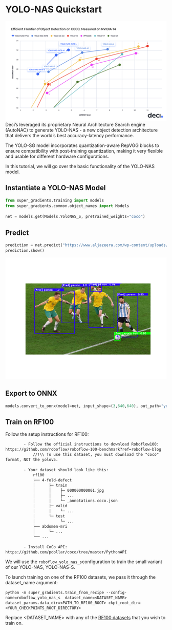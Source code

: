 # YOLO-NAS Quickstart
<div>
<img src="images/yolo_nas_frontier.png" width="750">
</div>
Deci’s leveraged its proprietary Neural Architecture Search engine (AutoNAC) to generate YOLO-NAS - a new object detection architecture that delivers the world’s best accuracy-latency performance. 

The YOLO-SG model incorporates quantization-aware RepVGG blocks to ensure compatibility with post-training quantization, making it very flexible and usable for different hardware configurations.

In this tutorial, we will go over the basic functionality of the YOLO-NAS model. 




## Instantiate a YOLO-NAS Model

```python
from super_gradients.training import models
from super_gradients.common.object_names import Models

net = models.get(Models.YoloNAS_S, pretrained_weights="coco")
```

## Predict
```python
prediction = net.predict("https://www.aljazeera.com/wp-content/uploads/2022/12/2022-12-03T205130Z_851430040_UP1EIC31LXSAZ_RTRMADP_3_SOCCER-WORLDCUP-ARG-AUS-REPORT.jpg?w=770&resize=770%2C436&quality=80")
prediction.show()
```
<div>
<img src="images/yolo_nas_qs_predict.png" width="750">
</div>

## Export to ONNX
```python
models.convert_to_onnx(model=net, input_shape=(3,640,640), out_path="yolo_nas_s.onnx")
```


## Train on RF100


Follow the setup instructions for RF100:
```
        - Follow the official instructions to download Roboflow100: https://github.com/roboflow/roboflow-100-benchmark?ref=roboflow-blog
            //!\\ To use this dataset, you must download the "coco" format, NOT the yolov5.

        - Your dataset should look like this:
            rf100
            ├── 4-fold-defect
            │      ├─ train
            │      │    ├─ 000000000001.jpg
            │      │    ├─ ...
            │      │    └─ _annotations.coco.json
            │      ├─ valid
            │      │    └─ ...
            │      └─ test
            │           └─ ...
            ├── abdomen-mri
            │      └─ ...
            └── ...

        - Install CoCo API: https://github.com/pdollar/coco/tree/master/PythonAPI
```
We will use the ```roboflow_yolo_nas_s```configuration to train the small variant of our YOLO-NAS, YOLO-NAS-S.

To launch training on one of the RF100 datasets, we pass it through the dataset_name argument:
```
python -m super_gradients.train_from_recipe --config-name=roboflow_yolo_nas_s  dataset_name=<DATASET_NAME> dataset_params.data_dir=<PATH_TO_RF100_ROOT> ckpt_root_dir=<YOUR_CHECKPOINTS_ROOT_DIRECTORY>
```

Replace <DATASET_NAME> with any of the [RF100 datasets](https://github.com/roboflow/roboflow-100-benchmark/blob/8587f81ef282d529fe5707c0eede74fe91d472d0/metadata/datasets_stats.csv) that you wish to train on.
